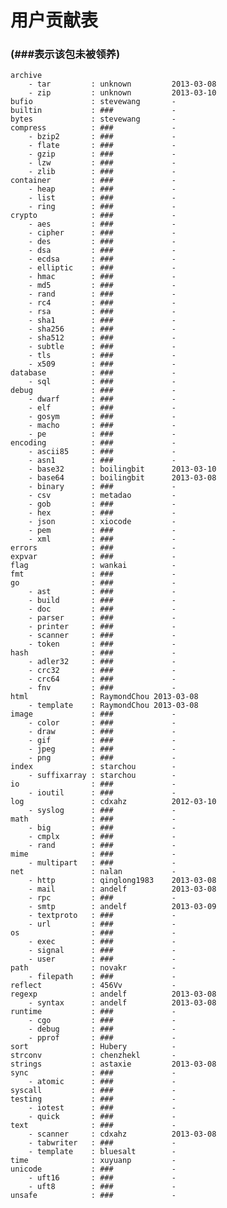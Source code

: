 # 用户贡献表
### (###表示该包未被领养)

    archive
        - tar         : unknown			2013-03-08
        - zip         : unknown			2013-03-10
    bufio             : stevewang		-
    builtin           : ###				-
    bytes             : stevewang		-
    compress          : ###				-
        - bzip2       : ###				-
        - flate       : ###				-
        - gzip        : ###				-
        - lzw         : ###				-
        - zlib        : ###				-
    container         : ###				-
        - heap        : ###				-
        - list        : ###				-
        - ring        : ###				-
    crypto            : ###				-
        - aes         : ###				-
        - cipher      : ###				-
        - des         : ###				-
        - dsa         : ###				-
        - ecdsa       : ###				-
        - elliptic    : ###				-
        - hmac        : ###				-
        - md5         : ###				-
        - rand        : ###				-
        - rc4         : ###				-
        - rsa         : ###				-
        - sha1        : ###				-
        - sha256      : ###				-
        - sha512      : ###				-
        - subtle      : ###				-
        - tls         : ###				-
        - x509        : ###				-
    database          : ###				-
        - sql         : ###				-
    debug             : ###				-
        - dwarf       : ###				-
        - elf         : ###				-
        - gosym       : ###				-
        - macho       : ###				-
        - pe          : ###				-
    encoding          : ###				-
        - ascii85     : ###				-
        - asn1        : ###				-
        - base32      : boilingbit		2013-03-10
        - base64      : boilingbit		2013-03-08
        - binary      : ###				-
        - csv         : metadao			-
        - gob         : ###				-
        - hex         : ###				-
        - json        : xiocode			-
        - pem         : ###				-
        - xml         : ###				-
    errors            : ###				-
    expvar            : ###				-
    flag              : wankai			-
    fmt               : ###				-
    go                : ###				-
        - ast         : ###				-
        - build       : ###				-
        - doc         : ###				-
        - parser      : ###				-
        - printer     : ###				-
        - scanner     : ###				-
        - token       : ###				-
    hash              : ###				-
        - adler32     : ###				-
        - crc32       : ###				-
        - crc64       : ###				-
        - fnv         : ###				-
    html              : RaymondChou	2013-03-08
        - template    : RaymondChou	2013-03-08
    image             : ###				-
        - color       : ###				-
        - draw        : ###				-
        - gif         : ###				-
        - jpeg        : ###				-
        - png         : ###				-
    index             : starchou		-
        - suffixarray : starchou		-
    io                : ###				-
        - ioutil      : ###				-
    log               : cdxahz			2012-03-10
        - syslog      : ###				-
    math              : ###				-
        - big         : ###				-
        - cmplx       : ###				-
        - rand        : ###				-
    mime              : ###				-
        - multipart   : ###				-
    net               : nalan			-
        - http        : qinglong1983	2013-03-08
        - mail        : andelf			2013-03-08
        - rpc         : ###				-
        - smtp        : andelf			2013-03-09
        - textproto   : ###				-
        - url         : ###				-
    os                : ###				-
        - exec        : ###				-
        - signal      : ###				-
        - user        : ###				-
    path              : novakr			-
        - filepath    : ###				-
    reflect           : 456Vv			-
    regexp            : andelf			2013-03-08
        - syntax      : andelf			2013-03-08
    runtime           : ###				-
        - cgo         : ###				-
        - debug       : ###				-
        - pprof       : ###				-
    sort              : Hubery			-
    strconv           : chenzhekl		-
    strings           : astaxie			2013-03-08
    sync              : ###				-
        - atomic      : ###				-
    syscall           : ###				-
    testing           : ###				-
        - iotest      : ###				-
        - quick       : ###				-
    text              : ###				-
        - scanner     : cdxahz			2013-03-08
        - tabwriter   : ###				-
        - template    : bluesalt		-
    time              : xuyuanp			-
    unicode           : ###				-
        - uft16       : ###				-
        - uft8        : ###				-
    unsafe            : ###				-
